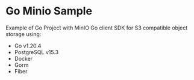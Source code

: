 # Go Minio Sample

Example of Go Project with MinIO Go client SDK for S3 compatible object storage using:

- Go v1.20.4
- PostgreSQL v15.3
- Docker
- Gorm
- Fiber

